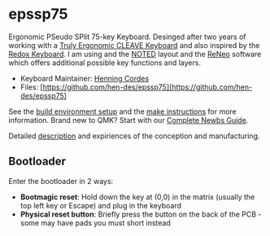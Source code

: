 # epssp75

Ergonomic PSeudo SPlit 75-key Keyboard. Desinged after two years of working with a [Truly Ergonomic CLEAVE Keyboard](https://trulyergonomic.com) and also inspired by the [Redox Keyboard](https://github.com/mattdibi/redox-keyboard).
I am using and the [NOTED](https://neo-layout.org/Layouts/noted/) layout and the [ReNeo](https://neo-layout.org/Einrichtung/reneo/) software which offers additional possible key functions and layers.

* Keyboard Maintainer: [Henning Cordes](https://github.com/hen-des)
* Files: [https://github.com/hen-des/epssp75](https://github.com/hen-des/epssp75)

See the [build environment setup](https://docs.qmk.fm/#/getting_started_build_tools) and the [make instructions](https://docs.qmk.fm/#/getting_started_make_guide) for more information. Brand new to QMK? Start with our [Complete Newbs Guide](https://docs.qmk.fm/#/newbs).

Detailed [description](https://hen-des.github.io/epssp75/index.html) and expiriences of the conception and manufacturing.

## Bootloader

Enter the bootloader in 2 ways:

* **Bootmagic reset**: Hold down the key at (0,0) in the matrix (usually the top left key or Escape) and plug in the keyboard
* **Physical reset button**: Briefly press the button on the back of the PCB - some may have pads you must short instead
